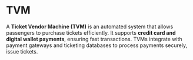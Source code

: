 # TVM
A **Ticket Vendor Machine (TVM)** is an automated system that allows passengers to purchase tickets efficiently. It supports **credit card and digital wallet payments**, ensuring fast transactions. TVMs integrate with payment gateways and ticketing databases to process payments securely, issue tickets.
